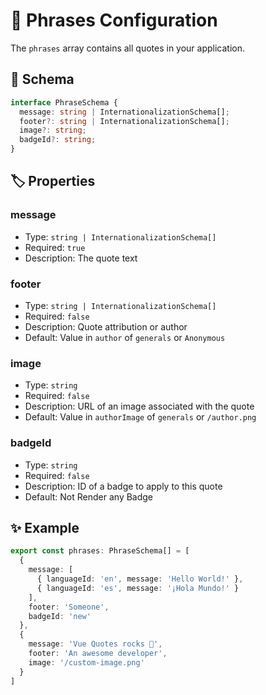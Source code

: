 # 💭 Phrases Configuration

The `phrases` array contains all quotes in your application.

## 📜 Schema

```ts
interface PhraseSchema {
  message: string | InternationalizationSchema[];
  footer?: string | InternationalizationSchema[];
  image?: string;
  badgeId?: string;
}
```

## 🏷️ Properties

### message
- Type: `string | InternationalizationSchema[]`
- Required: `true`
- Description: The quote text

### footer
- Type: `string | InternationalizationSchema[]`
- Required: `false`
- Description: Quote attribution or author
- Default: Value in `author` of `generals` or `Anonymous`

### image
- Type: `string`
- Required: `false`
- Description: URL of an image associated with the quote
- Default: Value in `authorImage` of `generals` or `/author.png`

### badgeId
- Type: `string`
- Required: `false`
- Description: ID of a badge to apply to this quote
- Default: Not Render any Badge

## ✨ Example

```ts
export const phrases: PhraseSchema[] = [
  {
    message: [
      { languageId: 'en', message: 'Hello World!' },
      { languageId: 'es', message: '¡Hola Mundo!' }
    ],
    footer: 'Someone',
    badgeId: 'new'
  },
  {
    message: 'Vue Quotes rocks 🤘',
    footer: 'An awesome developer',
    image: '/custom-image.png'
  }
]
```